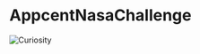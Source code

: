 # AppcentNasaChallenge

![Curiosity](https://user-images.githubusercontent.com/33380375/119043705-01355b00-b9c2-11eb-837a-163c2259c179.gif)
